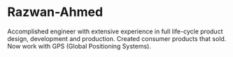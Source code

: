 # Razwan-Ahmed
Accomplished engineer with extensive experience in full life-cycle product design, development and production. Created consumer products that sold.  Now work with GPS (Global Positioning Systems).
